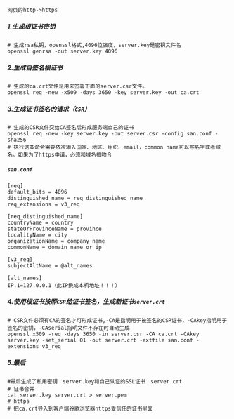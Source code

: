 ```shell
网页的http->https
```
##### 1.生成根证书密钥
```shell
# 生成rsa私钥，openssl格式,4096位强度，server.key是密钥文件名
openssl genrsa -out server.key 4096
```
##### 2.生成自签名根证书

```shell
# 生成的ca.crt文件是用来签署下面的server.csr文件。
openssl req -new -x509 -days 3650 -key server.key -out ca.crt
```

##### 3.生成证书签名的请求（`CSR`）

```shell
# 生成的CSR文件交给CA签名后形成服务端自己的证书
openssl req -new -key server.key -out server.csr -config san.conf -sha256
# 执行这条命令需要依次输入国家、地区、组织、email，common name可以写名字或者域名。如果为了https申请，必须和域名相吻合
```

##### `san.conf`

```shell
[req]
default_bits = 4096
distinguished_name = req_distinguished_name
req_extensions = v3_req
 
[req_distinguished_name]
countryName = country
stateOrProvinceName = province
localityName = city
organizationName = company name
commonName = domain name or ip
 
[v3_req]
subjectAltName = @alt_names

[alt_names]
IP.1=127.0.0.1（此IP换成本机地址！！！）
```
##### 4.使用根证书按照`CSR`给证书签名，生成新证书`server.crt`
```shell
# CSR文件必须有CA的签名才可形成证书,-CA是指明用于被签名的CSR证书，-CAkey指明用于签名的密钥，-CAserial指明文件不存在时自动生成
openssl x509 -req -days 3650 -in server.csr -CA ca.crt -CAkey server.key -set_serial 01 -out server.crt -extfile san.conf -extensions v3_req
```
##### 5.最后
```shell
#最后生成了私用密钥：server.key和自己认证的SSL证书：server.crt
# 证书合并
cat server.key server.crt > server.pem
# https
# 把ca.crt导入到客户端谷歌浏览器https受信任的证书里面
```